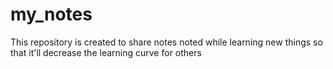 # my_notes
This repository is created to share notes noted while learning new things so that it'll decrease the learning curve for others
